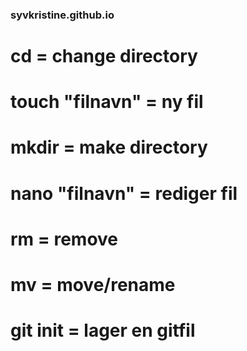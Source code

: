 ### syvkristine.github.io


# cd = change directory
# touch "filnavn" = ny fil 
# mkdir = make directory
# nano "filnavn" = rediger fil 
# rm = remove
# mv = move/rename
# git init = lager en gitfil
